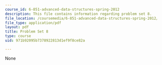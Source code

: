 ```yaml
---
course_id: 6-851-advanced-data-structures-spring-2012
description: This file contains information regarding problem set 8.
file_location: /coursemedia/6-851-advanced-data-structures-spring-2012/971b92095b7378922813d1ef9f8ce82a_MIT6_851S12_ps8.pdf
file_type: application/pdf
layout: pdf
title: Problem Set 8
type: course
uid: 971b92095b7378922813d1ef9f8ce82a

---
```

None